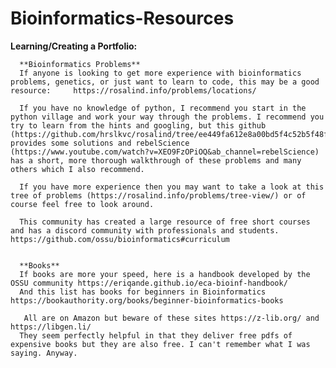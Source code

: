 # Bioinformatics-Resources

**Learning/Creating a Portfolio:**

      **Bioinformatics Problems**
      If anyone is looking to get more experience with bioinformatics problems, genetics, or just want to learn to code, this may be a good resource:     https://rosalind.info/problems/locations/

      If you have no knowledge of python, I recommend you start in the python village and work your way through the problems. I recommend you try to learn from the hints and googling, but this github (https://github.com/hrslkvc/rosalind/tree/ee449fa612e8a00bd5f4c52b5f48ff07a4ec0453) provides some solutions and rebelScience (https://www.youtube.com/watch?v=XEO9FzOPiOQ&ab_channel=rebelScience) has a short, more thorough walkthrough of these problems and many others which I also recommend.

      If you have more experience then you may want to take a look at this tree of problems (https://rosalind.info/problems/tree-view/) or of course feel free to look around.

      This community has created a large resource of free short courses and has a discord community with professionals and students. https://github.com/ossu/bioinformatics#curriculum 


      **Books**
      If books are more your speed, here is a handbook developed by the OSSU community https://eriqande.github.io/eca-bioinf-handbook/
      And this list has books for beginners in Bioinformatics https://bookauthority.org/books/beginner-bioinformatics-books

       All are on Amazon but beware of these sites https://z-lib.org/ and https://libgen.li/
      They seem perfectly helpful in that they deliver free pdfs of expensive books but they are also free. I can't remember what I was saying. Anyway.
